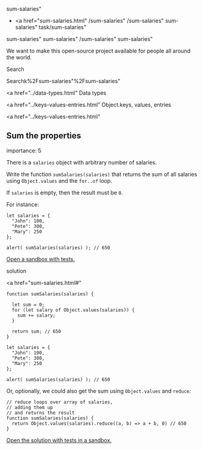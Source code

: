sum-salaries"

- <a href="sum-salaries.html"
  /sum-salaries"
  /sum-salaries"
  sum-salaries"
  task/sum-salaries"

<!-- -->

sum-salaries"
sum-salaries"
/sum-salaries"
sum-salaries"

We want to make this open-source project available for people all around the world.

Search

Searchk%2Fsum-salaries"%2Fsum-salaries" </a>

<a href="../data-types.html" Data types</span></a>

<a href="../keys-values-entries.html" Object.keys, values, entries</span></a>

<a href="../keys-values-entries.html"

## Sum the properties

<span class="task__importance" title="How important is the task, from 1 to 5">importance: 5</span>

There is a `salaries` object with arbitrary number of salaries.

Write the function `sumSalaries(salaries)` that returns the sum of all salaries using `Object.values` and the `for..of` loop.

If `salaries` is empty, then the result must be `0`.

For instance:

    let salaries = {
      "John": 100,
      "Pete": 300,
      "Mary": 250
    };

    alert( sumSalaries(salaries) ); // 650

[Open a sandbox with tests.](https://plnkr.co/edit/3GeBocsoIurq4kJU?p=preview)

solution

<a href="sum-salaries.html#"
<a href="sum-salaries.html#" class="toolbar__button toolbar__button_edit" title="open in sandbox"></a>

    function sumSalaries(salaries) {

      let sum = 0;
      for (let salary of Object.values(salaries)) {
        sum += salary;
      }

      return sum; // 650
    }

    let salaries = {
      "John": 100,
      "Pete": 300,
      "Mary": 250
    };

    alert( sumSalaries(salaries) ); // 650

Or, optionally, we could also get the sum using `Object.values` and `reduce`:

    // reduce loops over array of salaries,
    // adding them up
    // and returns the result
    function sumSalaries(salaries) {
      return Object.values(salaries).reduce((a, b) => a + b, 0) // 650
    }

[Open the solution with tests in a sandbox.](https://plnkr.co/edit/70glWlRJ22XYpdA7?p=preview)
